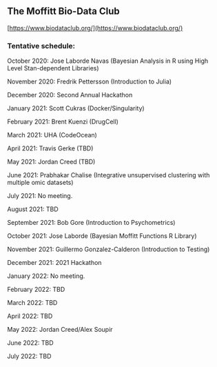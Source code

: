 ## The Moffitt Bio-Data Club
[https://www.biodataclub.org/](https://www.biodataclub.org/)

### Tentative schedule:
October 2020: Jose Laborde Navas (Bayesian Analysis in R using High Level Stan-dependent Libraries)

November 2020: Fredrik Pettersson (Introduction to Julia)

December 2020: Second Annual Hackathon

January 2021: Scott Cukras (Docker/Singularity)

February 2021: Brent Kuenzi (DrugCell)

March 2021: UHA (CodeOcean)

April 2021: Travis Gerke (TBD)

May 2021: Jordan Creed (TBD)

June 2021: Prabhakar Chalise (Integrative unsupervised clustering with multiple omic datasets)

July 2021: No meeting.

August 2021: TBD

September 2021: Bob Gore (Introduction to Psychometrics)

October 2021: Jose Laborde (Bayesian Moffitt Functions R Library)

November 2021: Guillermo Gonzalez-Calderon (Introduction to Testing) 

December 2021: 2021 Hackathon

January 2022: No meeting.

February 2022: TBD

March 2022: TBD

April 2022: TBD

May 2022: Jordan Creed/Alex Soupir

June 2022: TBD

July 2022: TBD

